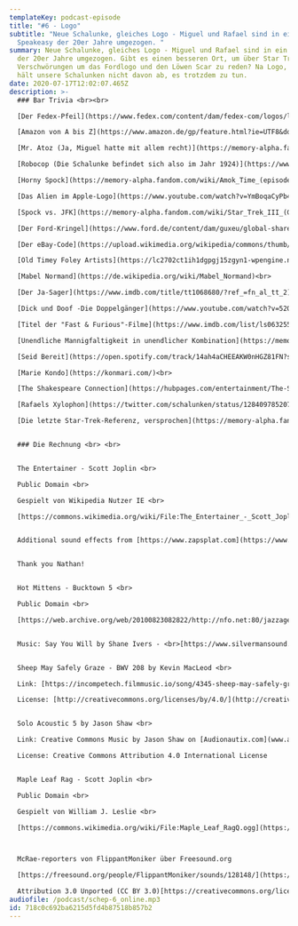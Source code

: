 ```yaml
---
templateKey: podcast-episode
title: "#6 - Logo"
subtitle: "Neue Schalunke, gleiches Logo - Miguel und Rafael sind in ein
  Speakeasy der 20er Jahre umgezogen. "
summary: Neue Schalunke, gleiches Logo - Miguel und Rafael sind in ein Speakeasy
  der 20er Jahre umgezogen. Gibt es einen besseren Ort, um über Star Trek,
  Verschwörungen um das Fordlogo und den Löwen Scar zu reden? Na Logo, aber das
  hält unsere Schalunken nicht davon ab, es trotzdem zu tun.
date: 2020-07-17T12:02:07.465Z
description: >-
  ### Bar Trivia <br><br>

  [Der Fedex-Pfeil](https://www.fedex.com/content/dam/fedex-com/logos/logo.png)<br> 

  [Amazon von A bis Z](https://www.amazon.de/gp/feature.html?ie=UTF8&docId=1000178743)<br> 

  [Mr. Atoz (Ja, Miguel hatte mit allem recht)](https://memory-alpha.fandom.com/wiki/Atoz)<br> 

  [Robocop (Die Schalunke befindet sich also im Jahr 1924)](https://www.imdb.com/title/tt0093870/?ref_=fn_al_tt_1)<br> 

  [Horny Spock](https://memory-alpha.fandom.com/wiki/Amok_Time_(episode)#Other_information)<br> 

  [Das Alien im Apple-Logo](https://www.youtube.com/watch?v=YmBoqaCyPb4)<br> 

  [Spock vs. JFK](https://memory-alpha.fandom.com/wiki/Star_Trek_III_(Gene_Roddenberry))<br> 

  [Der Ford-Kringel](https://www.ford.de/content/dam/guxeu/global-shared/header/logo-ford-de.png.renditions.large.png)<br> 

  [Der eBay-Code](https://upload.wikimedia.org/wikipedia/commons/thumb/1/1b/EBay_logo.svg/1280px-EBay_logo.svg.png)<br> 

  [Old Timey Foley Artists](https://lc2702ct1ih1dgpgj15zgyn1-wpengine.netdna-ssl.com/wp-content/uploads/2018/01/foley2.jpg)<br> 

  [Mabel Normand](https://de.wikipedia.org/wiki/Mabel_Normand)<br> 

  [Der Ja-Sager](https://www.imdb.com/title/tt1068680/?ref_=fn_al_tt_2)<br> 

  [Dick und Doof -Die Doppelgänger](https://www.youtube.com/watch?v=52QrI6WLgeg)<br> 

  [Titel der "Fast & Furious"-Filme](https://www.imdb.com/list/ls063255219/)<br>

  [Unendliche Mannigfaltigkeit in unendlicher Kombination](https://memory-alpha.fandom.com/de/wiki/UMUK)<br>

  [Seid Bereit](https://open.spotify.com/track/14ah4aCHEEAKW0nHGZ81FN?si=cIK27szzSDuGhbZhZbXhhQ)<br>

  [Marie Kondo](https://konmari.com/)<br>

  [The Shakespeare Connection](https://hubpages.com/entertainment/The-Shakespeare-Connection-Hamlet-and-The-Lion-King)<br>

  [Rafaels Xylophon](https://twitter.com/schalunken/status/1284097852071981056)<br>

  [Die letzte Star-Trek-Referenz, versprochen](https://memory-alpha.fandom.com/wiki/The_City_on_the_Edge_of_Forever_(episode))<br>


  ### Die Rechnung <br> <br>


  The Entertainer - Scott Joplin <br>

  Public Domain <br>

  Gespielt von Wikipedia Nutzer IE <br>

  [https://commons.wikimedia.org/wiki/File:The_Entertainer_-_Scott_Joplin.ogg](https://commons.wikimedia.org/wiki/File:The_Entertainer_-_Scott_Joplin.ogg)


  Additional sound effects from [https://www.zapsplat.com](https://www.zapsplat.com)


  Thank you Nathan!


  Hot Mittens - Bucktown 5 <br>

  Public Domain <br>

  [https://web.archive.org/web/20100823082822/http://nfo.net:80/jazzage/ogg.htm](https://web.archive.org/web/20100823082822/http://nfo.net:80/jazzage/ogg.htm)


  Music: Say You Will by Shane Ivers - <br>[https://www.silvermansound.com](https://www.silvermansound.com)


  Sheep May Safely Graze - BWV 208 by Kevin MacLeod <br>

  Link: [https://incompetech.filmmusic.io/song/4345-sheep-may-safely-graze---bwv-208](https://incompetech.filmmusic.io/song/4345-sheep-may-safely-graze---bwv-208) <br>

  License: [http://creativecommons.org/licenses/by/4.0/](http://creativecommons.org/licenses/by/4.0/)


  Solo Acoustic 5 by Jason Shaw <br>

  Link: Creative Commons Music by Jason Shaw on [Audionautix.com](www.audionautix.com) <br>

  License: Creative Commons Attribution 4.0 International License


  Maple Leaf Rag - Scott Joplin <br>

  Public Domain <br>

  Gespielt von William J. Leslie <br>

  [https://commons.wikimedia.org/wiki/File:Maple_Leaf_RagQ.ogg](https://commons.wikimedia.org/wiki/File:Maple_Leaf_RagQ.ogg)



  McRae-reporters von FlippantMoniker über Freesound.org

  [https://freesound.org/people/FlippantMoniker/sounds/128148/](https://freesound.org/people/FlippantMoniker/sounds/128148/)

  Attribution 3.0 Unported (CC BY 3.0)[https://creativecommons.org/licenses/by/3.0/](https://creativecommons.org/licenses/by/3.0/)
audiofile: /podcast/schep-6_online.mp3
id: 718c0c692ba6215d5fd4b87518b857b2
---
```

